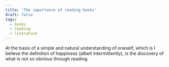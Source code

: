 ```yaml
---
title: 'The importance of reading books'
draft: false
tags: 
  - books
  - reading
  - literature
---
```


At the basis of a simple and natural understanding of oneself, which is I believe the definition of happiness (albeit intermittently), is the discovery of what is not so obvious through reading.